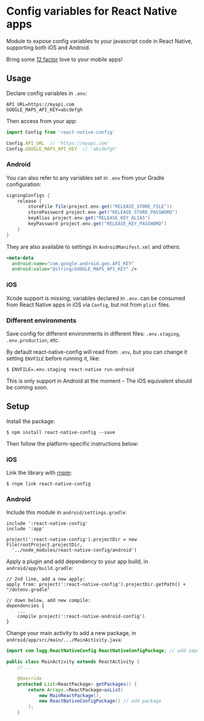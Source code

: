 # Config variables for React Native apps

Module to expose config variables to your javascript code in React Native, supporting both iOS and Android.

Bring some [12 factor](http://12factor.net/config) love to your mobile apps!


## Usage

Declare config variables in `.env`:

```
API_URL=https://myapi.com
GOOGLE_MAPS_API_KEY=abcdefgh
```

Then access from your app:

```js
import Config from 'react-native-config'

Config.API_URL  // 'https://myapi.com'
Config.GOOGLE_MAPS_API_KEY  // 'abcdefgh'
```

### Android

You can also refer to any variables set in `.env` from your Gradle configuration:

```groovy
signingConfigs {
    release {
        storeFile file(project.env.get("RELEASE_STORE_FILE"))
        storePassword project.env.get("RELEASE_STORE_PASSWORD")
        keyAlias project.env.get("RELEASE_KEY_ALIAS")
        keyPassword project.env.get("RELEASE_KEY_PASSWORD")
    }
}
```

They are also available to settings in `AndroidManifest.xml` and others:

```xml
<meta-data
  android:name="com.google.android.geo.API_KEY"
  android:value="@string/GOOGLE_MAPS_API_KEY" />
```

### iOS

Xcode support is missing; variables declared in `.env`. can be consumed from React Native apps in iOS via `Config`, but not from `plist` files.


### Different environments

Save config for different environments in different files: `.env.staging`, `.env.production`, etc.

By default react-native-config will read from `.env`, but you can change it setting  `ENVFILE` before running it, like:

```
$ ENVFILE=.env.staging react-native run-android
```

This is only support in Android at the moment – The iOS equivalent should be coming soon.


## Setup

Install the package:

```
$ npm install react-native-config --save
```

Then follow the platform-specific instructions below:


### iOS

Link the library with [rnpm](https://github.com/rnpm/rnpm):

```
$ rnpm link react-native-config
```


### Android

Include this module in `android/settings.gradle`:
  
```
include ':react-native-config'
include ':app'

project(':react-native-config').projectDir = new File(rootProject.projectDir,
  '../node_modules/react-native-config/android')
```

Apply a plugin and add dependency to your app build, in `android/app/build.gradle`:

```
// 2nd line, add a new apply:
apply from: project(':react-native-config').projectDir.getPath() + "/dotenv.gradle"

// down below, add new compile:
dependencies {
    ...
    compile project(':react-native-android-config')
}
```

Change your main activity to add a new package, in `android/app/src/main/.../MainActivity.java`:

```java
import com.lugg.ReactNativeConfig.ReactNativeConfigPackage; // add import

public class MainActivity extends ReactActivity {
    // ...

    @Override
    protected List<ReactPackage> getPackages() {
        return Arrays.<ReactPackage>asList(
            new MainReactPackage(),
            new ReactNativeConfigPackage() // add package
        );
    }
```
